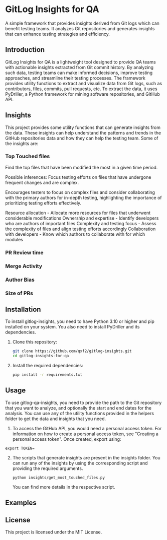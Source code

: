 # GitLog Insights for QA
A simple framework that provides insights derived from Git logs which can benefit testing teams. It analyzes Git repositories and generates insights that can enhance testing strategies and efficiency.

## Introduction

GitLog Insights for QA is a lightweight tool designed to provide QA teams with actionable insights extracted from Git commit history. By analyzing such data, testing teams can make informed decisions, improve testing approaches, and streamline their testing processes. The framework provides utility functions to extract and visualize data from Git logs, such as contributors, files, commits, pull requests, etc. To extract the data, it uses PyDriller, a Python framework for mining software repositories, and GitHub API.

## Insights

This project provides some utility functions that can generate insights from the data. These insights can help understand the patterns and trends in the GitHub repositories data and how they can help the testing team. Some of the insights are:

### Top Touched files

Find the top files that have been modified the most in a given time period.

Possible inferences:
Focus testing efforts on files that have undergone frequent changes and are complex.

Encourages testers to focus on complex files and consider collaborating with the primary authors for in-depth testing, highlighting the importance of prioritizing testing efforts effectively.

Resource allocation - Allocate more resources for files that underwent considerable modifications
Ownership and expertise - Identify developers who are authors of important files
Complexity and testing focus - Assess the complexity of files and align testing efforts accordingly
Collaboration with developers - Know which authors to collaborate with for which modules


### PR Review time

### Merge Activity

### Author Bias

### Size of PRs


## Installation
To install gitlog-insights, you need to have Python 3.10 or higher and pip installed on your system. You also need to install PyDriller and its dependencies. 

1. Clone this repository:
   ```sh
   git clone https://github.com/qxf2/gitlog-insights.git
   cd gitlog-insights-for-qa

2. Install the required dependencies:
   ```sh
   pip install -r requirements.txt

## Usage
To use gitlog-qa-insights, you need to provide the path to the Git repository that you want to analyze, and optionally the start and end dates for the analysis. You can use any of the utility functions provided in the helpers folder to get the data and insights that you need. 

1. To access the GitHub API, you would need a personal access token. For information on how to create a personal access token, see "Creating a personal access token". Once created, export using: 
```
export TOKEN=
```

2. The scripts that generate insights are present in the insights folder. You can run any of the insights by using the corresponding script and providing the required arguments.
   ```
   python insights/get_most_touched_files.py
   ```
   You can find more details in the respective script.
   

## Examples



## License
This project is licensed under the MIT License.

